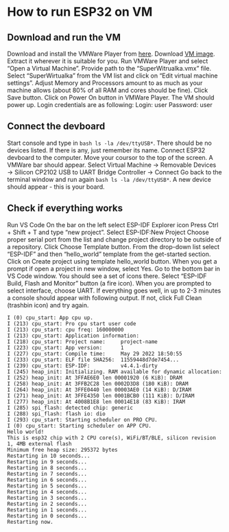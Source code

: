 # How to run ESP32 on VM

## Download and run the VM

Download and install the VMWare Player from [here](https://customerconnect.vmware.com/en/downloads/details?downloadGroup=WKST-PLAYER-1623-NEW&productId=1039&rPId=85399).
Download [VM image](https://drive.google.com/file/d/1xOLU-tVGi6lpPW1X19SgKS9j1awppvm_/view?usp=sharing). Extract it wherever it is suitable for you.
Run VMWare Player and select “Open a Virtual Machine”. Provide path to the “SuperWitrualka.vmx” file.
Select “SuperWirtualka” from the VM list and click on “Edit virtual machine settings”. Adjust Memory and Processors amount to as much as your machine allows (about 80% of all RAM and cores should be fine). Click Save button.
Click on Power On button in VMWare Player. The VM should power up. Login credentials are as following:
Login: user
Password: user

## Connect the devboard

Start console and type in ```bash ls -la /dev/ttyUSB*```. There should be no devices listed. If there is any, just remember its name.
Connect ESP32 devboard to the computer.
Move your coursor to the top of the screen. A VMWare bar should appear. Select Virtual Machine → Removable Devices → Silicon CP2102 USB to UART Bridge Controller → Connect
Go back to the terminal window and run again ```bash ls -la /dev/ttyUSB*```. A new device should appear - this is your board.

## Check if everything works

Run VS Code
On the bar on the left select ESP-IDF Explorer icon
Press Ctrl + Shift + T and type “new project”. Select ESP-IDF:New Project
Choose proper serial port from the list and change project directory to be outside of a repository. Click Choose Template button.
From the drop-down list select “ESP-IDF” and then “hello_world” template from the get-started section. Click on Create project using template hello_world button. When you get a prompt if open a project in new window, select Yes.
Go to the bottom bar in VS Code window. You should see a set of icons there. Select “ESP-IDF Build, Flash and Monitor” button (a fire icon). When you are prompted to select interface, choose UART.
If everything goes well, in up to 2-3 minutes a console should appear with following output. If not, click Full Clean (trashbin icon) and try again.

```
I (0) cpu_start: App cpu up.
I (213) cpu_start: Pro cpu start user code
I (213) cpu_start: cpu freq: 160000000
I (213) cpu_start: Application information:
I (218) cpu_start: Project name:     project-name
I (223) cpu_start: App version:      1
I (227) cpu_start: Compile time:     May 29 2022 18:50:55
I (233) cpu_start: ELF file SHA256:  11559448d7de7454...
I (239) cpu_start: ESP-IDF:          v4.4.1-dirty
I (245) heap_init: Initializing. RAM available for dynamic allocation:
I (252) heap_init: At 3FFAE6E0 len 00001920 (6 KiB): DRAM
I (258) heap_init: At 3FFB2C28 len 0002D3D8 (180 KiB): DRAM
I (264) heap_init: At 3FFE0440 len 00003AE0 (14 KiB): D/IRAM
I (271) heap_init: At 3FFE4350 len 0001BCB0 (111 KiB): D/IRAM
I (277) heap_init: At 4008B1E8 len 00014E18 (83 KiB): IRAM
I (285) spi_flash: detected chip: generic
I (288) spi_flash: flash io: dio
I (293) cpu_start: Starting scheduler on PRO CPU.
I (0) cpu_start: Starting scheduler on APP CPU.
Hello world!
This is esp32 chip with 2 CPU core(s), WiFi/BT/BLE, silicon revision 1, 4MB external flash
Minimum free heap size: 295372 bytes
Restarting in 10 seconds...
Restarting in 9 seconds...
Restarting in 8 seconds...
Restarting in 7 seconds...
Restarting in 6 seconds...
Restarting in 5 seconds...
Restarting in 4 seconds...
Restarting in 3 seconds...
Restarting in 2 seconds...
Restarting in 1 seconds...
Restarting in 0 seconds...
Restarting now.
```
